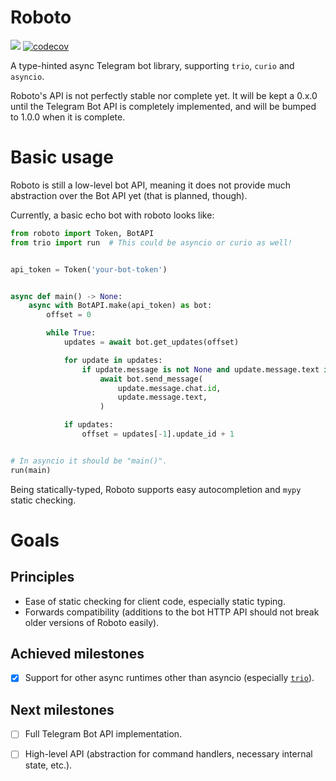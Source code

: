 Roboto
======

![](https://github.com/tarcisioe/roboto/workflows/CI/badge.svg)
[![codecov](https://codecov.io/gh/tarcisioe/roboto/branch/master/graph/badge.svg)](https://codecov.io/gh/tarcisioe/roboto)

A type-hinted async Telegram bot library, supporting `trio`, `curio` and `asyncio`.

Roboto's API is not perfectly stable nor complete yet. It will be kept a 0.x.0
until the Telegram Bot API is completely implemented, and will be bumped to
1.0.0 when it is complete.


Basic usage
===========

Roboto is still a low-level bot API, meaning it does not provide much
abstraction over the Bot API yet (that is planned, though).

Currently, a basic echo bot with roboto looks like:

```python
from roboto import Token, BotAPI
from trio import run  # This could be asyncio or curio as well!


api_token = Token('your-bot-token')


async def main() -> None:
    async with BotAPI.make(api_token) as bot:
        offset = 0

        while True:
            updates = await bot.get_updates(offset)

            for update in updates:
                if update.message is not None and update.message.text is not None:
                    await bot.send_message(
                        update.message.chat.id,
                        update.message.text,
                    )

            if updates:
                offset = updates[-1].update_id + 1


# In asyncio it should be "main()".
run(main)
```

Being statically-typed, Roboto supports easy autocompletion and `mypy` static
checking.


Goals
=====

Principles
----------

- Ease of static checking for client code, especially static typing.
- Forwards compatibility (additions to the bot HTTP API should not break older
  versions of Roboto easily).

Achieved milestones
-------------------
- [X] Support for other async runtimes other than asyncio (especially
      [`trio`](https://github.com/python-trio/trio)).

Next milestones
---------------

- [ ] Full Telegram Bot API implementation.
- [ ] High-level API (abstraction for command handlers, necessary internal
      state, etc.).

